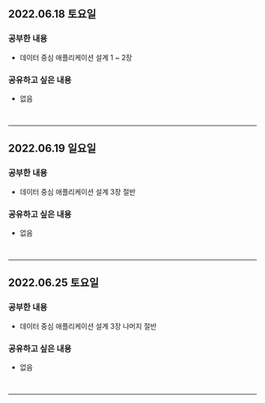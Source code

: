 ## 2022.06.18 토요일
### 공부한 내용
- 데이터 중심 애플리케이션 설계 1 ~ 2장

### 공유하고 싶은 내용
- 없음
<br>

---

## 2022.06.19 일요일
### 공부한 내용
- 데이터 중심 애플리케이션 설계 3장 절반

### 공유하고 싶은 내용
- 없음
<br>

---

## 2022.06.25 토요일
### 공부한 내용
- 데이터 중심 애플리케이션 설계 3장 나머지 절반

### 공유하고 싶은 내용
- 없음
<br>

---
